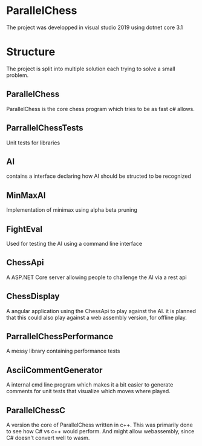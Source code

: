 # ParallelChess
The project was developped in visual studio 2019 using dotnet core 3.1

# Structure
The project is split into multiple solution each trying to solve a small problem. 

## ParallelChess
ParallelChess is the core chess program which tries to be as fast c# allows.

## ParrallelChessTests
Unit tests for libraries

## AI
contains a interface declaring how AI should be structed to be recognized

## MinMaxAI
Implementation of minimax using alpha beta pruning

## FightEval
Used for testing the AI using a command line interface

## ChessApi
A ASP.NET Core server allowing people to challenge the AI via a rest api

## ChessDisplay
A angular application using the ChessApi to play against the AI. it is planned that this could also play against a web assembly version, for offline play.

## ParrallelChessPerformance
A messy library containing performance tests

## AsciiCommentGenerator
A internal cmd line program which makes it a bit easier to generate comments for unit tests that visualize which moves where played.

## ParallelChessC
A version the core of ParallelChess written in c++. This was primarily done to see how C# vs c++ would perform. And might allow webassembly, since C# doesn't convert well to wasm.  

